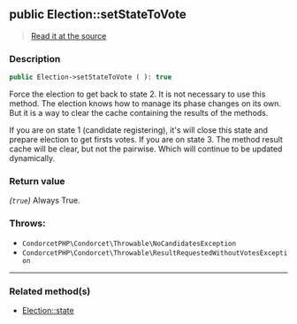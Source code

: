 ## public Election::setStateToVote

> [Read it at the source](https://github.com/julien-boudry/Condorcet/blob/master/src/Election.php#L508)

### Description    

```php
public Election->setStateToVote ( ): true
```

Force the election to get back to state 2.
It is not necessary to use this method. The election knows how to manage its phase changes on its own. But it is a way to clear the cache containing the results of the methods.

If you are on state 1 (candidate registering), it's will close this state and prepare election to get firsts votes.
If you are on state 3. The method result cache will be clear, but not the pairwise. Which will continue to be updated dynamically.
    

### Return value   

*(`true`)* Always True.



### Throws:   

* ```CondorcetPHP\Condorcet\Throwable\NoCandidatesException``` 
* ```CondorcetPHP\Condorcet\Throwable\ResultRequestedWithoutVotesException``` 

---------------------------------------

### Related method(s)      

* [Election::state](/Docs/ApiReferences/Election%20Class/Election--state.md)    
